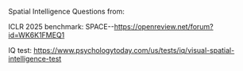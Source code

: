 Spatial Intelligence Questions from:

ICLR 2025 benchmark: SPACE--https://openreview.net/forum?id=WK6K1FMEQ1

IQ test: https://www.psychologytoday.com/us/tests/iq/visual-spatial-intelligence-test